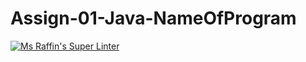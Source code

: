 # Assign-01-Java-NameOfProgram
[![Ms Raffin's Super Linter](https://github.com/ICS4U-Programming-TonyT/Assign-01-Java-NameOfProgram/workflows/Mr%20Coxall's%20Super%20Linter/badge.svg)](https://github.com/ICS4U-Programming-TonyT/Assign-01-Java-NameOfProgram/actions/)
